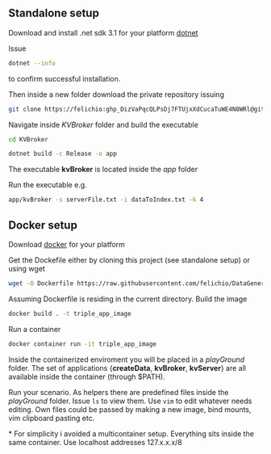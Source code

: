 ## Standalone setup

Download and install .net sdk 3.1 for your platform [dotnet](https://dotnet.microsoft.com/download/dotnet/3.1)


Issue
```bash
dotnet --info
```
to confirm successful installation.

Then inside a new folder download the private repository issuing
```bash
git clone https://felichio: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@github.com/felichio/KVBroker.git
```
Navigate inside *KVBroker* folder and build the executable
```bash
cd KVBroker
```
```bash
dotnet build -c Release -o app
```

The executable **kvBroker** is located inside the *app* folder

Run the executable e.g.
```bash
app/kvBroker -s serverFile.txt -i dataToIndex.txt -k 4
```


## Docker setup

Download [docker](https://docs.docker.com/get-docker/) for your platform

Get the Dockefile either by cloning this project (see standalone setup) or using wget
```bash
wget -O Dockerfile https://raw.githubusercontent.com/felichio/DataGenerator/master/Dockerfile?token=ADE423QMTKNSB4BDQBGGLPDANQ7RQ
```
Assuming Dockerfile is residing in the current directory.
Build the image
```bash
docker build . -t triple_app_image
```

Run a container
```bash
docker container run -it triple_app_image
```

Inside the containerized enviroment you will be placed in a *playGround* folder. The set of applications {**createData**, **kvBroker**, **kvServer**} are all available inside the container (through $PATH).

Run your scenario. As helpers there are predefined files inside the *playGround* folder. Issue `ls` to view them. Use `vim` to edit whatever needs editing. Own files could be passed by making a new image, bind mounts, vim clipboard pasting etc. 

\* For simplicity i avoided a multicontainer setup. Everything sits inside the same container. Use localhost addresses 127.x.x.x/8
